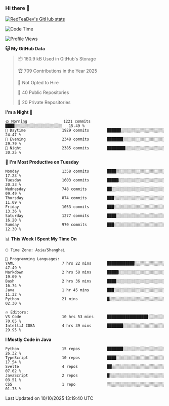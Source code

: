 ### Hi there 👋

<!--
**RedTeaDev/RedTeaDev** is a ✨ _special_ ✨ repository because its `README.md` (this file) appears on your GitHub profile.

Here are some ideas to get you started:

- 🔭 I’m currently working on ...
- 🌱 I’m currently learning ...
- 👯 I’m looking to collaborate on ...
- 🤔 I’m looking for help with ...
- 💬 Ask me about ...
- 📫 How to reach me: ...
- 😄 Pronouns: ...
- ⚡ Fun fact: ...
-->

<!--
[![wakatime](https://wakatime.com/badge/user/6b101ed0-04c0-4490-9283-eb61f2efff96.svg)](https://wakatime.com/@6b101ed0-04c0-4490-9283-eb61f2efff96)
!-->

[![RedTeaDev's GitHub stats](https://github-readme-stats.vercel.app/api?username=RedTeaDev\&include_all_commits=true)](https://github.com/anuraghazra/github-readme-stats)
<!--
[![willianrod's wakatime stats](https://github-readme-stats.vercel.app/api/wakatime?username=RedTeaDev)](https://github.com/anuraghazra/github-readme-stats)
!-->
<!--START_SECTION:waka-->
![Code Time](http://img.shields.io/badge/Code%20Time-3%2C559%20hrs%2051%20mins-blue)

![Profile Views](http://img.shields.io/badge/Profile%20Views-0-blue)

**🐱 My GitHub Data** 

> 📦 160.9 kB Used in GitHub's Storage 
 > 
> 🏆 709 Contributions in the Year 2025
 > 
> 🚫 Not Opted to Hire
 > 
> 📜 40 Public Repositories 
 > 
> 🔑 20 Private Repositories 
 > 
**I'm a Night 🦉** 

```text
🌞 Morning                1221 commits        ████░░░░░░░░░░░░░░░░░░░░░   15.49 % 
🌆 Daytime                1929 commits        ██████░░░░░░░░░░░░░░░░░░░   24.47 % 
🌃 Evening                2348 commits        ███████░░░░░░░░░░░░░░░░░░   29.79 % 
🌙 Night                  2385 commits        ████████░░░░░░░░░░░░░░░░░   30.25 % 
```
📅 **I'm Most Productive on Tuesday** 

```text
Monday                   1358 commits        ████░░░░░░░░░░░░░░░░░░░░░   17.23 % 
Tuesday                  1603 commits        █████░░░░░░░░░░░░░░░░░░░░   20.33 % 
Wednesday                748 commits         ██░░░░░░░░░░░░░░░░░░░░░░░   09.49 % 
Thursday                 874 commits         ███░░░░░░░░░░░░░░░░░░░░░░   11.09 % 
Friday                   1053 commits        ███░░░░░░░░░░░░░░░░░░░░░░   13.36 % 
Saturday                 1277 commits        ████░░░░░░░░░░░░░░░░░░░░░   16.20 % 
Sunday                   970 commits         ███░░░░░░░░░░░░░░░░░░░░░░   12.30 % 
```


📊 **This Week I Spent My Time On** 

```text
🕑︎ Time Zone: Asia/Shanghai

💬 Programming Languages: 
YAML                     7 hrs 22 mins       ████████████░░░░░░░░░░░░░   47.49 % 
Markdown                 2 hrs 58 mins       █████░░░░░░░░░░░░░░░░░░░░   19.09 % 
Bash                     2 hrs 36 mins       ████░░░░░░░░░░░░░░░░░░░░░   16.74 % 
Java                     1 hr 45 mins        ███░░░░░░░░░░░░░░░░░░░░░░   11.32 % 
Python                   21 mins             █░░░░░░░░░░░░░░░░░░░░░░░░   02.30 % 

🔥 Editors: 
VS Code                  10 hrs 53 mins      ██████████████████░░░░░░░   70.05 % 
IntelliJ IDEA            4 hrs 39 mins       ███████░░░░░░░░░░░░░░░░░░   29.95 % 
```

**I Mostly Code in Java** 

```text
Python                   15 repos            ███████░░░░░░░░░░░░░░░░░░   26.32 % 
TypeScript               10 repos            ████░░░░░░░░░░░░░░░░░░░░░   17.54 % 
Svelte                   4 repos             ██░░░░░░░░░░░░░░░░░░░░░░░   07.02 % 
JavaScript               2 repos             █░░░░░░░░░░░░░░░░░░░░░░░░   03.51 % 
CSS                      1 repo              ░░░░░░░░░░░░░░░░░░░░░░░░░   01.75 % 
```




 Last Updated on 10/10/2025 13:19:40 UTC
<!--END_SECTION:waka-->


